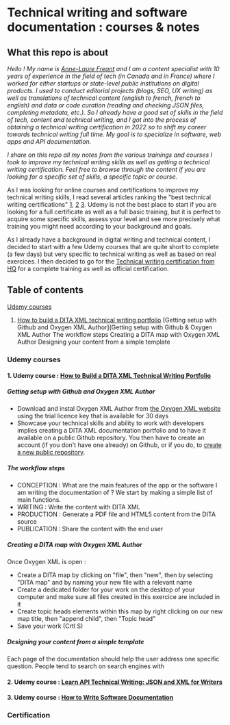 # Technical writing and software documentation : courses & notes

## What this repo is about

*Hello ! My name is [Anne-Laure Freant](https://www.linkedin.com/in/annelaurefreant/) and I am a content specialist with 10 years of experience in the field of tech 
(in Canada and in France) where I worked for either startups or state-level public institutions on digital products. I used to conduct editorial projects (blogs, SEO, UX writing) as well as translations of technical content (english to french, french to english) and data or code curation (reading and checking JSON files, completing metadata, etc.). So I already have a good set of skills in the field of tech, content and technical writing, and I got into the process of obtaining a technical writing certification in 2022 so to shift my career towards technical writing full time. My goal is to specialize in software, web apps and API documentation.*

*I share on this repo all my notes from the various trainings and courses I took to improve my technical writing skills as well as getting a technical writing certification. Feel free to browse through the content if you are looking for a specific set of skills, a specific topic or course.*

As I was looking for online courses and certifications to improve my technical writing skills, I read several articles ranking the "best technical writing certifications" [1](https://www.squibler.io/blog/technical-writing-certification/), [2](https://productmanagerhq.com/technical-writing-certification/) [3](https://www.thecareerproject.org/blog/best-technical-writing-courses/). Udemy is not the best place to start if you are looking for a full certificate as well as a full basic training, but it is perfect to acquire some specific skills, assess your level and see more precisely what training you might need according to your background and goals. 

As I already have a background in digital writing and technical content, I decided to start with a few Udemy courses that are quite short to complete (a few days) but very specific to technical writing as well as based on real exercices. I then decided to go for the [Technical writing certification from HQ](https://technicalwriterhq.com/technical-writing-certification/) for a complete training as well as official certification.

## Table of contents

[Udemy courses](#Udemy-courses)
  1. [How to build a DITA XML technical writing portfolio](#How-to-build-a-DITA-XML-technical-writing-portfolio)
        [Getting setup with Github and Oxygen XML Author](Getting setup with Github & Oxygen XML Author
    The workflow steps
    Creating a DITA map with Oxygen XML Author
    Designing your content from a simple template

### Udemy courses



#### 1. Udemy course : [How to Build a DITA XML Technical Writing Portfolio](https://www.udemy.com/course/how-to-build-a-dita-xml-technical-writing-portfolio/learn/lecture/25954774#overview)

##### Getting setup with Github and Oxygen XML Author

- Download and instal Oxygen XML Author from [the Oxygen XML website](https://www.oxygenxml.com/xml_author/download_oxygenxml_author.html) using the trial licence key that is available for 30 days
- Showcase your technical skills and ability to work with developers implies creating a DITA XML documentation portfolio and to have it available on a public Github repository. You then have to create an account (if you don't have one already) on Github, or if you do, to [create a new public repository](https://docs.github.com/en/repositories/creating-and-managing-repositories/creating-a-new-repository).

##### The workflow steps

- CONCEPTION : What are the main features of the app or the software I am writing the documentation of ? We start by making a simple list of main functions.
- WRITING : Write the content with DITA XML
- PRODUCTION : Generate a PDF file and HTML5 content from the DITA source
- PUBLICATION : Share the content with the end user

##### Creating a DITA map with Oxygen XML Author

Once Oxygen XML is open :
- Create a DITA map by clicking on "file", then "new", then by selecting "DITA map" and by naming your new file with a relevant name
- Create a dedicated folder for your work on the desktop of your computer and make sure all files created in this exercice are included in it
- Create  topic heads elements within this map by right clicking on our new map title, then "append child", then "Topic head"
- Save your work (Crtl S)

##### Designing your content from a simple template

Each page of the documentation should help the user address one specific question. People tend to search on search engines with 

#### 2. Udemy course : [Learn API Technical Writing: JSON and XML for Writers](https://www.udemy.com/course/api-documentation-1-json-and-xml/)

#### 3. Udemy course : [How to Write Software Documentation](https://www.udemy.com/course/start-your-career-as-user-assistance-develope)

### Certification
